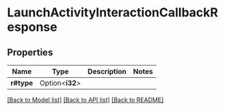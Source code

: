 # LaunchActivityInteractionCallbackResponse

## Properties

Name | Type | Description | Notes
------------ | ------------- | ------------- | -------------
**r#type** | Option<**i32**> |  | 

[[Back to Model list]](../README.md#documentation-for-models) [[Back to API list]](../README.md#documentation-for-api-endpoints) [[Back to README]](../README.md)


